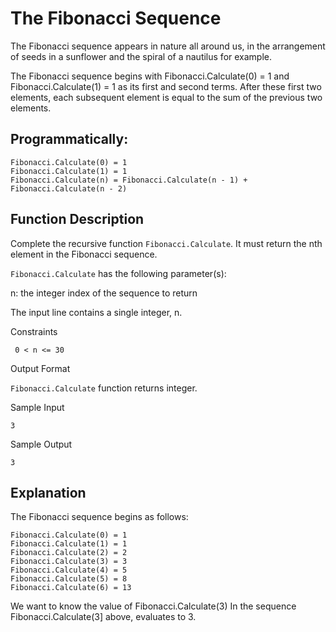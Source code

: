 # The Fibonacci Sequence

The Fibonacci sequence appears in nature all around us, in the arrangement of seeds in a sunflower and the spiral of a nautilus for example.

The Fibonacci sequence begins with Fibonacci.Calculate(0) = 1 and Fibonacci.Calculate(1) = 1 as its first and second terms. After these first two elements, each subsequent element is equal to the sum of the previous two elements.

## Programmatically:

```
Fibonacci.Calculate(0) = 1
Fibonacci.Calculate(1) = 1
Fibonacci.Calculate(n) = Fibonacci.Calculate(n - 1) + Fibonacci.Calculate(n - 2)
```

## Function Description

Complete the recursive function `Fibonacci.Calculate`. It must return the nth  element in the Fibonacci sequence.

`Fibonacci.Calculate` has the following parameter(s):

n: the integer index of the sequence to return

The input line contains a single integer, n.

Constraints
```
 0 < n <= 30 
```

Output Format

`Fibonacci.Calculate` function returns integer.

Sample Input

```
3  
```
Sample Output

```
3
```

## Explanation

The Fibonacci sequence begins as follows:

```
Fibonacci.Calculate(0) = 1
Fibonacci.Calculate(1) = 1
Fibonacci.Calculate(2) = 2
Fibonacci.Calculate(3) = 3
Fibonacci.Calculate(4) = 5
Fibonacci.Calculate(5) = 8
Fibonacci.Calculate(6) = 13
```

We want to know the value of Fibonacci.Calculate(3) In the sequence Fibonacci.Calculate(3] above, evaluates to 3.